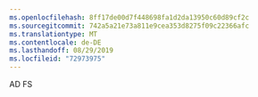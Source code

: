 ```yaml
---
ms.openlocfilehash: 8ff17de00d7f448698fa1d2da13950c60d89cf2c
ms.sourcegitcommit: 742a5a21e73a811e9cea353d8275f09c22366afc
ms.translationtype: MT
ms.contentlocale: de-DE
ms.lasthandoff: 08/29/2019
ms.locfileid: "72973975"
---
```

AD FS